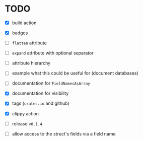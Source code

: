 # TODO

* [x] build action

* [x] badges

* [ ] `flatten` attribute

* [ ] `expand` attribute with optional separator

* [ ] attribute hierarchy

* [ ] example what this could be useful for (document databases)

* [ ] documentation for `FieldNamesAsArray`

* [x] documentation for visibility

* [x] tags (`crates.io` and github)

* [x] clippy action

* [ ] release `v0.1.4`

* [ ] allow access to the struct's fields via a field name
